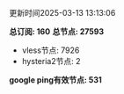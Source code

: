 更新时间2025-03-13 13:13:06

**总订阅: 160**
**总节点: 27593**
- vless节点: 7926
- hysteria2节点: 2

**google ping有效节点: 531**
